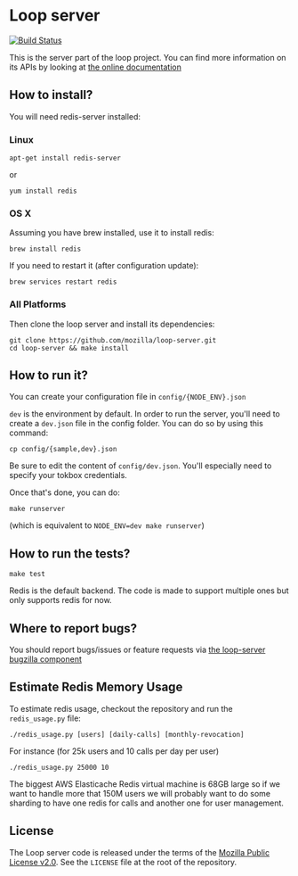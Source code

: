 Loop server
===========

[![Build Status](https://travis-ci.org/mozilla-services/loop-server.svg?branch=master)](https://travis-ci.org/mozilla-services/loop-server)

This is the server part of the loop project. You can find more information on
its APIs by looking at [the online documentation](https://docs.services.mozilla.com/loop/)

How to install?
---------------

You will need redis-server installed:

### Linux

    apt-get install redis-server

or

    yum install redis

### OS X

Assuming you have brew installed, use it to install redis:

    brew install redis

If you need to restart it (after configuration update):

    brew services restart redis

### All Platforms

Then clone the loop server and install its dependencies:

    git clone https://github.com/mozilla/loop-server.git
    cd loop-server && make install

How to run it?
--------------

You can create your configuration file in `config/{NODE_ENV}.json`

`dev` is the environment by default. In order to run the server, you'll need to
create a `dev.json` file in the config folder. You can do so by using this
command:

    cp config/{sample,dev}.json

Be sure to edit the content of `config/dev.json`. You'll especially need to
specify your tokbox credentials.

Once that's done, you can do:

    make runserver

(which is equivalent to `NODE_ENV=dev make runserver`)


How to run the tests?
---------------------

    make test

Redis is the default backend. The code is made to support multiple ones but
only supports redis for now.

Where to report bugs?
---------------------

You should report bugs/issues or feature requests via [the loop-server bugzilla
component](https://bugzilla.mozilla.org/enter_bug.cgi?product=Loop&component=Server)


Estimate Redis Memory Usage
---------------------------

To estimate redis usage, checkout the repository and run the `redis_usage.py`
file:

    ./redis_usage.py [users] [daily-calls] [monthly-revocation]

For instance (for 25k users and 10 calls per day per user)

    ./redis_usage.py 25000 10

The biggest AWS Elasticache Redis virtual machine is 68GB large so if we want to handle more that 150M users we will probably want to do some sharding to have one redis for calls and another one for user management.


License
-------

The Loop server code is released under the terms of the
[Mozilla Public License v2.0](http://www.mozilla.org/MPL/2.0/). See the
`LICENSE` file at the root of the repository.
